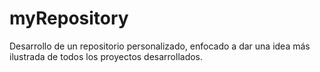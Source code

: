 # myRepository
Desarrollo de un repositorio personalizado, enfocado a dar una idea más ilustrada de todos los proyectos desarrollados.
